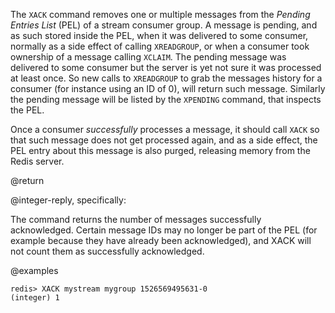 The `XACK` command removes one or multiple messages from the _Pending Entries
List_ (PEL) of a stream consumer group. A message is pending, and as such stored
inside the PEL, when it was delivered to some consumer, normally as a side
effect of calling `XREADGROUP`, or when a consumer took ownership of a message
calling `XCLAIM`. The pending message was delivered to some consumer but the
server is yet not sure it was processed at least once. So new calls to
`XREADGROUP` to grab the messages history for a consumer (for instance using an
ID of 0), will return such message. Similarly the pending message will be listed
by the `XPENDING` command, that inspects the PEL.

Once a consumer _successfully_ processes a message, it should call `XACK` so
that such message does not get processed again, and as a side effect, the PEL
entry about this message is also purged, releasing memory from the Redis server.

@return

@integer-reply, specifically:

The command returns the number of messages successfully acknowledged. Certain
message IDs may no longer be part of the PEL (for example because they have
already been acknowledged), and XACK will not count them as successfully
acknowledged.

@examples

```
redis> XACK mystream mygroup 1526569495631-0
(integer) 1
```

